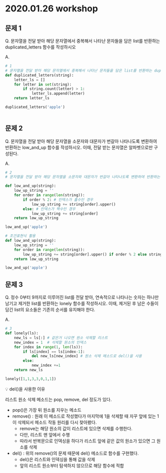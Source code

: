 # 2020.01.26 workshop

## 문제 1

Q. 문자열을 전달 받아 해당 문자열에서 중복해서 나타난 문자들을 담은 list를 반환하는 duplicated_letters 함수를 작성하시오

A.

```python
# 1
# 문자열을 전달 받아 해당 문자열에서 중복해서 나타난 문자들을 담은 list를 반환하는 duplicated_letters 함수를 작성하시오
def duplicated_letters(string):
    letter_ls = []
    for letter in set(string):
        if string.count(letter) > 1:
            letter_ls.append(letter)
    return letter_ls

duplicated_letters('apple')
        
```



## 문제 2

Q. 문자열을 전달 받아 해당 문자열을 소문자와 대문자가 번갈아 나타나도록 변환하여 반환하는 low_and_up 함수를 작성하시오. 이때, 전달 받는 문자열은 알파벳으로만 구성된다.

A. 

```python
# 2
# 문자열을 전달 받아 해당 문자열을 소문자와 대문자가 번갈아 나타나도록 변환하여 반환하는 low_and_up 함수를 작성하시오. 이때, 전달 받는 문자열은 알파벳으로만 구성된다.

def low_and_up(string):
    low_up_string = ''
    for order in range(len(string)):
        if order % 2: # 인덱스가 홀수인 경우
            low_up_string += string[order].upper()
        else: # 인덱스가 짝수인 경우
            low_up_string += string[order]
    return low_up_string

low_and_up('apple')
```

```python
# 조건표현식 활용
def low_and_up(string):
    low_up_string = ''
    for order in range(len(string)):
        low_up_string += string[order].upper() if order % 2 else string[order]
    return low_up_string

low_and_up('apple')
```



## 문제 3

Q. 정수 0부터 9까지로 이루어진 list를 전달 받아, 연속적으로 나타나는 숫자는 하나만 남기고 제거한 list를 반환하는 lonely 함수를 작성하시오. 이때, 제거된 후 남은 수들이 담긴 list의 요소들은 기존의 순서를 유지해야 한다.

A. 

```python
# 3
def lonely(ls):
    new_ls = ls[:] # 같은거 나오면 원소 삭제할 리스트
    new_index = 1  # 삭제할 원소의 인덱스
    for index in range(1, len(ls)):
        if ls[index] == ls[index-1]:
            del new_ls[new_index] # 원소 삭제 메소드로 del()을 사용
        else:
            new_index +=1
    return new_ls

lonely([1,1,3,3,0,1,1])
```

:bulb: del()을 사용한 이유

리스트 원소 삭제 메소드는 pop, remove, del 정도가 있다.

- pop()은 가장 뒤 원소를 지우는 메소드
- remove() : 원래 이 메소드로 작성했다가 마지막에 1을 삭제할 때 자꾸 앞에 있는 1이 삭제되서 메소드 작동 원리를 다시 찾아봤다.
  - remove는 해당 원소의 값이 리스트에 있으면 삭제를 수행한다.
  - 다만, 리스트 맨 앞에서 수행
  - 따라서 반복문으로 인덱싱을 하다가 리스트 앞에 같은 값의 원소가 있으면 그 원소를 삭제
- del() : 위의 remove()의 문제 때문에 del() 메소드로 함수를 구현했다.
  - del()은 리스트와 인덱싱을 통해 값을 삭제
  - 앞의 리스트 원소부터 탐색하지 않으므로 해당 함수에 적합